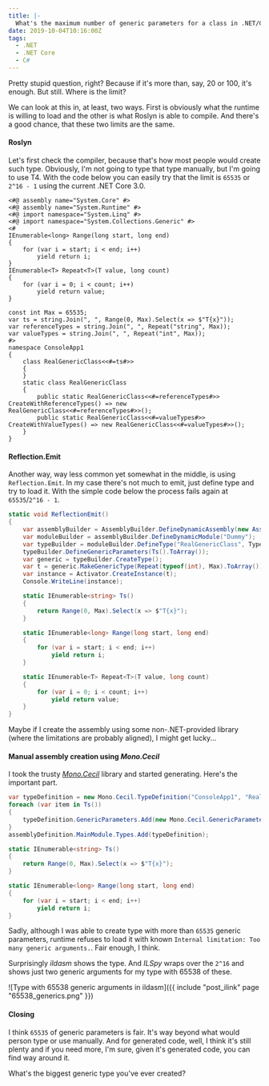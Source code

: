 ```yaml
---
title: |-
  What's the maximum number of generic parameters for a class in .NET/C#?
date: 2019-10-04T10:16:00Z
tags:
  - .NET
  - .NET Core
  - C#
---
```

Pretty stupid question, right? Because if it's more than, say, 20 or 100, it's enough. But still. Where is the limit?

<!-- excerpt -->

We can look at this in, at least, two ways. First is obviously what the runtime is willing to load and the other is what Roslyn is able to compile. And there's a good chance, that these two limits are the same.

#### Roslyn

Let's first check the compiler, because that's how most people would create such type. Obviously, I'm not going to type that type manually, but I'm going to use T4. With the code below you can easily try that the limit is `65535` or `2^16 - 1` using the current .NET Core 3.0.

```text
<#@ assembly name="System.Core" #>
<#@ assembly name="System.Runtime" #>
<#@ import namespace="System.Linq" #>
<#@ import namespace="System.Collections.Generic" #>
<#
IEnumerable<long> Range(long start, long end)
{
	for (var i = start; i < end; i++)
		yield return i;
}
IEnumerable<T> Repeat<T>(T value, long count)
{
	for (var i = 0; i < count; i++)
		yield return value;
}

const int Max = 65535;
var ts = string.Join(", ", Range(0, Max).Select(x => $"T{x}"));
var referenceTypes = string.Join(", ", Repeat("string", Max));
var valueTypes = string.Join(", ", Repeat("int", Max));
#>
namespace ConsoleApp1
{
	class RealGenericClass<<#=ts#>>
	{
	}
	static class RealGenericClass
	{
		public static RealGenericClass<<#=referenceTypes#>> CreateWithReferenceTypes() => new RealGenericClass<<#=referenceTypes#>>();
		public static RealGenericClass<<#=valueTypes#>> CreateWithValueTypes() => new RealGenericClass<<#=valueTypes#>>();
	}
}
```

#### Reflection.Emit

Another way, way less common yet somewhat in the middle, is using `Reflection.Emit`. In my case there's not much to emit, just define type and try to load it. With the simple code below the process fails again at `65535`/`2^16 - 1`.


```csharp
static void ReflectionEmit()
{
	var assemblyBuilder = AssemblyBuilder.DefineDynamicAssembly(new AssemblyName("Dummy"), AssemblyBuilderAccess.Run);
	var moduleBuilder = assemblyBuilder.DefineDynamicModule("Dummy");
	var typeBuilder = moduleBuilder.DefineType("RealGenericClass", TypeAttributes.Class);
	typeBuilder.DefineGenericParameters(Ts().ToArray());
	var generic = typeBuilder.CreateType();
	var t = generic.MakeGenericType(Repeat(typeof(int), Max).ToArray());
	var instance = Activator.CreateInstance(t);
	Console.WriteLine(instance);

	static IEnumerable<string> Ts()
	{
		return Range(0, Max).Select(x => $"T{x}");
	}

	static IEnumerable<long> Range(long start, long end)
	{
		for (var i = start; i < end; i++)
			yield return i;
	}

	static IEnumerable<T> Repeat<T>(T value, long count)
	{
		for (var i = 0; i < count; i++)
			yield return value;
	}
}
```

Maybe if I create the assembly using some non-.NET-provided library (where the limitations are probably aligned), I might get lucky...

#### Manual assembly creation using _Mono.Cecil_

I took the trusty [_Mono.Cecil_][1] library and started generating. Here's the important part.

```csharp
var typeDefinition = new Mono.Cecil.TypeDefinition("ConsoleApp1", "RealGenericClass", Mono.Cecil.TypeAttributes.Class, baseType);
foreach (var item in Ts())
{
	typeDefinition.GenericParameters.Add(new Mono.Cecil.GenericParameter(item, typeDefinition));
}
assemblyDefinition.MainModule.Types.Add(typeDefinition);

static IEnumerable<string> Ts()
{
	return Range(0, Max).Select(x => $"T{x}");
}

static IEnumerable<long> Range(long start, long end)
{
	for (var i = start; i < end; i++)
		yield return i;
}
```

Sadly, although I was able to create type with more than `65535` generic parameters, runtime refuses to load it with known `Internal limitation: Too many generic arguments.`. Fair enough, I think.

Surprisingly _ildasm_ shows the type. And _ILSpy_ wraps over the `2^16` and shows just two generic arguments for my type with 65538 of these.

![Type with 65538 generic arguments in ildasm]({{ include "post_ilink" page "65538_generics.png" }})

#### Closing

I think `65535` of generic parameters is fair. It's way beyond what would person type or use manually. And for generated code, well, I think it's still plenty and if you need more, I'm sure, given it's generated code, you can find way around it.

What's the biggest generic type you've ever created?

[1]: https://www.mono-project.com/docs/tools+libraries/libraries/Mono.Cecil/